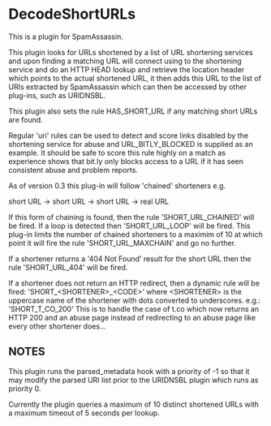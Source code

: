 DecodeShortURLs
===============

This is a plugin for SpamAssassin.

This plugin looks for URLs shortened by a list of URL shortening services and
upon finding a matching URL will connect using to the shortening service and
do an HTTP HEAD lookup and retrieve the location header which points to the 
actual shortened URL, it then adds this URL to the list of URIs extracted by 
SpamAssassin which can then be accessed by other plug-ins, such as URIDNSBL.

This plugin also sets the rule HAS_SHORT_URL if any matching short URLs are 
found.

Regular 'uri' rules can be used to detect and score links disabled by the
shortening service for abuse and URL_BITLY_BLOCKED is supplied as an example.
It should be safe to score this rule highly on a match as experience shows
that bit.ly only blocks access to a URL if it has seen consistent abuse and
problem reports.

As of version 0.3 this plug-in will follow 'chained' shorteners e.g.

short URL -> short URL -> short URL -> real URL

If this form of chaining is found, then the rule 'SHORT_URL_CHAINED' will be
fired.  If a loop is detected then 'SHORT_URL_LOOP' will be fired.
This plug-in limits the number of chained shorteners to a maximim of 10 at 
which point it will fire the rule 'SHORT_URL_MAXCHAIN' and go no further.

If a shortener returns a '404 Not Found' result for the short URL then the 
rule 'SHORT_URL_404' will be fired.

If a shortener does not return an HTTP redirect, then a dynamic rule will
be fired: 'SHORT_\<SHORTENER\>_\<CODE\>' where \<SHORTENER\> is the uppercase
name of the shortener with dots converted to underscores.  e.g.:
'SHORT_T_CO_200' This is to handle the case of t.co which now returns an
HTTP 200 and an abuse page instead of redirecting to an abuse page like
every other shortener does...

NOTES
-----

This plugin runs the parsed_metadata hook with a priority of -1 so that
it may modify the parsed URI list prior to the URIDNSBL plugin which
runs as priority 0.

Currently the plugin queries a maximum of 10 distinct shortened URLs with
a maximum timeout of 5 seconds per lookup.  
